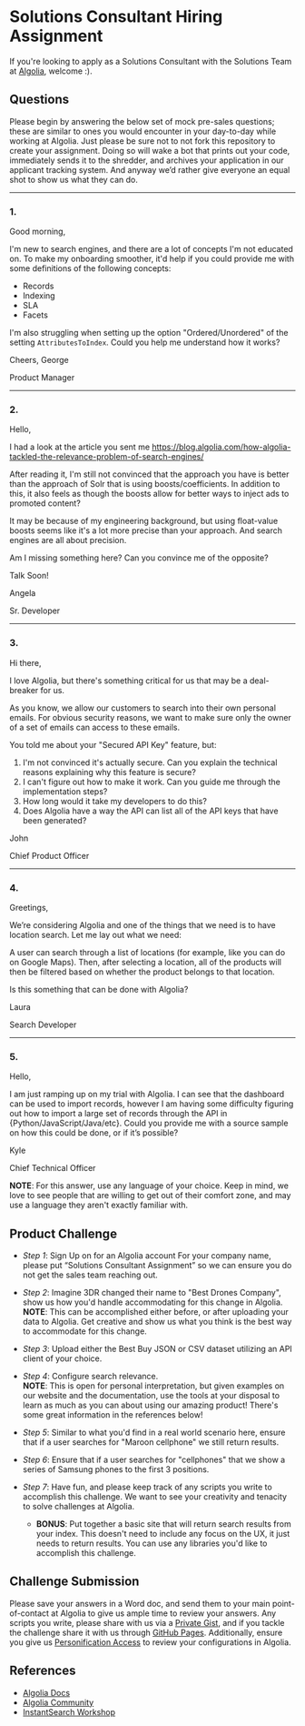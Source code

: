 # Solutions Consultant Hiring Assignment
If you're looking to apply as a Solutions Consultant with the Solutions Team at [Algolia](https://www.algolia.com), welcome :).

## Questions
Please begin by answering the below set of mock pre-sales questions; these are similar to ones you would encounter in your day-to-day while working at Algolia. Just please be sure not to not fork this repository to create your assignment. Doing so will wake a bot that prints out your code, immediately sends it to the shredder, and archives your application in our applicant tracking system. And anyway we’d rather give everyone an equal shot to show us what they can do.

--------------

### 1.
Good morning,

I'm new to search engines, and there are a lot of concepts I'm not educated on. To make my onboarding smoother, it'd help if you could provide me with some definitions of the following concepts:
* Records
* Indexing
* SLA
* Facets

I'm also struggling when setting up the option "Ordered/Unordered" of the setting `AttributesToIndex`. Could you help me understand how it works?

Cheers,
George

Product Manager

--------------

### 2.
Hello,

I had a look at the article you sent me https://blog.algolia.com/how-algolia-tackled-the-relevance-problem-of-search-engines/ 

After reading it, I'm still not convinced that the approach you have is better than the approach of Solr that is using boosts/coefficients. In addition to this, it also feels as though the boosts allow for better ways to inject ads to promoted content?

It may be because of my engineering background, but using float-value boosts seems like it's a lot more precise than your approach. And search engines are all about precision.

Am I missing something here? Can you convince me of the opposite?

Talk Soon!

Angela

Sr. Developer

--------------
### 3.
Hi there,

I love Algolia, but there's something critical for us that may be a deal-breaker for us.

As you know, we allow our customers to search into their own personal emails. For obvious security reasons, we want to make sure only the owner of a set of emails can access to these emails.

You told me about your "Secured API Key" feature, but:

1. I'm not convinced it's actually secure. Can you explain the technical reasons explaining why this feature is secure?
2. I can't figure out how to make it work. Can you guide me through the implementation steps?
3. How long would it take my developers to do this?
4. Does Algolia have a way the API can list all of the API keys that have been generated?

John

Chief Product Officer

--------------
### 4.
Greetings,

We’re considering Algolia and one of the things that we need is to have location search. Let me lay out what we need:

A user can search through a list of locations (for example, like you can do on Google Maps). Then, after selecting a location, all of the products will then be filtered based on whether the product belongs to that location.

Is this something that can be done with Algolia?

Laura

Search Developer

--------------

### 5.
Hello,

I am just ramping up on my trial with Algolia. I can see that the dashboard can be used to import records, however I am having some difficulty figuring out how to import a large set of records through the API in {Python/JavaScript/Java/etc}. Could you provide me with a source sample on how this could be done, or if it’s possible?

Kyle

Chief Technical Officer

 **NOTE**: For this answer, use any language of your choice. Keep in mind, we love to see people that are willing to get out of their comfort zone, and may use a language they aren't exactly familiar with. 

## Product Challenge
* *Step 1*: Sign Up on for an Algolia account
For your company name, please put “Solutions Consultant Assignment” so we can ensure you do not get the sales team reaching out.
* *Step 2*: Imagine 3DR changed their name to "Best Drones Company", show us how you'd handle accommodating for this change in Algolia.  
  **NOTE**: This can be accomplished either before, or after uploading your data to Algolia. Get creative and show us what you think is the best way to accommodate for this change.
* *Step 3*: Upload either the Best Buy JSON or CSV dataset utilizing an API client of your choice.
* *Step 4*: Configure search relevance.  
  **NOTE**: This is open for personal interpretation, but given examples on our website and the documentation, use the tools at your disposal to learn as much as you can about using our amazing product! There's some great information in the references below!
* *Step 5*: Similar to what you'd find in a real world scenario here, ensure that if a user searches for "Maroon cellphone" we still return results.
* *Step 6*: Ensure that if a user searches for "cellphones" that we show a series of Samsung phones to the first 3 positions.
* *Step 7*: Have fun, and please keep track of any scripts you write to accomplish this challenge. We want to see your creativity and tenacity to solve challenges at Algolia.

   * **BONUS**: Put together a basic site that will return search results from your index. This doesn't need to include any focus on the UX, it just needs to return results. You can use any libraries you'd like to accomplish this challenge.

## Challenge Submission
Please save your answers in a Word doc, and send them to your main point-of-contact at Algolia to give us ample time to review your answers. Any scripts you write, please share with us via a [Private Gist](https://gist.github.com/), and if you tackle the challenge share it with us through [GitHub Pages](https://pages.github.com/). Additionally, ensure you give us [Personification Access](https://www.algolia.com/users/edit#?tab=access-control) to review your configurations in Algolia.

## References
* [Algolia Docs](https://www.algolia.com/doc/)
* [Algolia Community](https://community.algolia.com)
* [InstantSearch Workshop](https://github.com/algolia/instantsearch-workshop)
